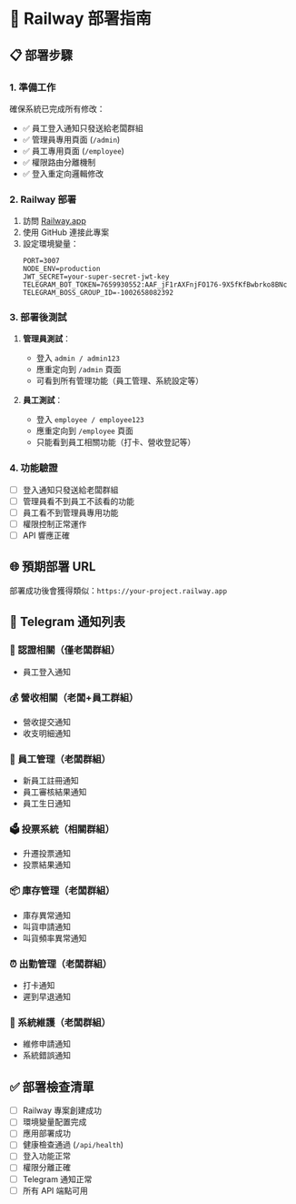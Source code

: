 # 🚀 Railway 部署指南

## 📋 部署步驟

### 1. 準備工作
確保系統已完成所有修改：
- ✅ 員工登入通知只發送給老闆群組
- ✅ 管理員專用頁面 (`/admin`)
- ✅ 員工專用頁面 (`/employee`) 
- ✅ 權限路由分離機制
- ✅ 登入重定向邏輯修改

### 2. Railway 部署
1. 訪問 [Railway.app](https://railway.app)
2. 使用 GitHub 連接此專案
3. 設定環境變量：
   ```
   PORT=3007
   NODE_ENV=production
   JWT_SECRET=your-super-secret-jwt-key
   TELEGRAM_BOT_TOKEN=7659930552:AAF_jF1rAXFnjFO176-9X5fKfBwbrko8BNc
   TELEGRAM_BOSS_GROUP_ID=-1002658082392
   ```

### 3. 部署後測試
1. **管理員測試**：
   - 登入 `admin / admin123`
   - 應重定向到 `/admin` 頁面
   - 可看到所有管理功能（員工管理、系統設定等）

2. **員工測試**：
   - 登入 `employee / employee123`
   - 應重定向到 `/employee` 頁面
   - 只能看到員工相關功能（打卡、營收登記等）

### 4. 功能驗證
- [ ] 登入通知只發送給老闆群組
- [ ] 管理員看不到員工不該看的功能
- [ ] 員工看不到管理員專用功能
- [ ] 權限控制正常運作
- [ ] API 響應正確

## 🌐 預期部署 URL
部署成功後會獲得類似：`https://your-project.railway.app`

## 📱 Telegram 通知列表

### 🔐 認證相關（僅老闆群組）
- 員工登入通知

### 💰 營收相關（老闆+員工群組）
- 營收提交通知
- 收支明細通知

### 👥 員工管理（老闆群組）
- 新員工註冊通知
- 員工審核結果通知
- 員工生日通知

### 🗳️ 投票系統（相關群組）
- 升遷投票通知
- 投票結果通知

### 📦 庫存管理（老闆群組）
- 庫存異常通知
- 叫貨申請通知
- 叫貨頻率異常通知

### ⏰ 出勤管理（老闆群組）
- 打卡通知
- 遲到早退通知

### 🔧 系統維護（老闆群組）
- 維修申請通知
- 系統錯誤通知

## ✅ 部署檢查清單
- [ ] Railway 專案創建成功
- [ ] 環境變量配置完成
- [ ] 應用部署成功
- [ ] 健康檢查通過 (`/api/health`)
- [ ] 登入功能正常
- [ ] 權限分離正確
- [ ] Telegram 通知正常
- [ ] 所有 API 端點可用